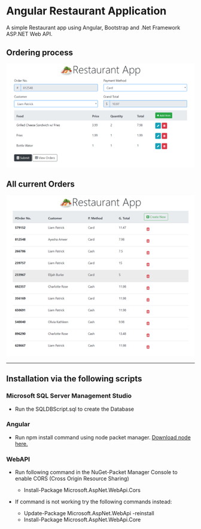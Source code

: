 # Angular Restaurant Application
A simple Restaurant app using Angular, Bootstrap and .Net Framework ASP.NET Web API.

## Ordering process
![alt "One Order"](images/order-site.PNG "One Order" )

## All current Orders 
![alt "Order List"](images/orders-site.PNG "Order List")

---
## Installation via the following scripts
### Microsoft SQL Server Management Studio
 * Run the SQLDBScript.sql to create the Database
### Angular
 * Run npm install command using node packet manager. [Download node here.](https://nodejs.org/en/)
### WebAPI
 * Run following command in the NuGet-Packet Manager Console to enable CORS (Cross Origin Resource Sharing)
    * Install-Package Microsoft.AspNet.WebApi.Cors 

 * If command is not working try the following commands instead: 
    * Update-Package Microsoft.AspNet.WebApi -reinstall
    * Install-Package Microsoft.AspNet.WebApi.Core
